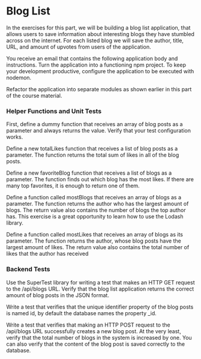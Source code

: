 # Blog List

In the exercises for this part, we will be building a blog list application, that allows users to save information about interesting blogs they have stumbled across on the internet. For each listed blog we will save the author, title, URL, and amount of upvotes from users of the application.

You receive an email that contains the following application body and instructions.
Turn the application into a functioning npm project. To keep your development productive, configure the application to be executed with nodemon.

Refactor the application into separate modules as shown earlier in this part of the course material.


### Helper Functions and Unit Tests
First, define a dummy function that receives an array of blog posts as a parameter and always returns the value.
Verify that your test configuration works.

Define a new totalLikes function that receives a list of blog posts as a parameter. The function returns the total sum of likes in all of the blog posts.

Define a new favoriteBlog function that receives a list of blogs as a parameter. The function finds out which blog has the most likes. If there are many top favorites, it is enough to return one of them.

Define a function called mostBlogs that receives an array of blogs as a parameter. The function returns the author who has the largest amount of blogs. The return value also contains the number of blogs the top author has. This exercise is a great opportunity to learn how to use the Lodash library.

Define a function called mostLikes that receives an array of blogs as its parameter. The function returns the author, whose blog posts have the largest amount of likes. The return value also contains the total number of likes that the author has received

### Backend Tests
Use the SuperTest library for writing a test that makes an HTTP GET request to the /api/blogs URL. Verify that the blog list application returns the correct amount of blog posts in the JSON format.

Write a test that verifies that the unique identifier property of the blog posts is named id, by default the database names the property _id.

Write a test that verifies that making an HTTP POST request to the /api/blogs URL successfully creates a new blog post. At the very least, verify that the total number of blogs in the system is increased by one. You can also verify that the content of the blog post is saved correctly to the database.